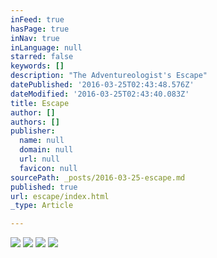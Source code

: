 ```yaml
---
inFeed: true
hasPage: true
inNav: true
inLanguage: null
starred: false
keywords: []
description: "The Adventureologist's Escape"
datePublished: '2016-03-25T02:43:48.576Z'
dateModified: '2016-03-25T02:43:40.083Z'
title: Escape
author: []
authors: []
publisher:
  name: null
  domain: null
  url: null
  favicon: null
sourcePath: _posts/2016-03-25-escape.md
published: true
url: escape/index.html
_type: Article

---
```

![](https://the-grid-user-content.s3-us-west-2.amazonaws.com/420a32b8-ffeb-4efd-a457-992522c10391.jpg)
![](https://the-grid-user-content.s3-us-west-2.amazonaws.com/5f91fa78-c322-4193-8de2-c9f5b893cdf8.jpg)
![](https://the-grid-user-content.s3-us-west-2.amazonaws.com/5e002f13-9a11-47fc-b121-f00c6769c42b.jpg)
![](https://the-grid-user-content.s3-us-west-2.amazonaws.com/42d19494-9d68-4e6c-b69a-d4ca58eda0b2.jpg)